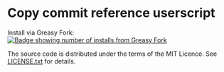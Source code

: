 # Copy commit reference userscript

Install via Greasy Fork: [![Badge showing number of installs from Greasy Fork][GreasyForkInstallsBadge]][GreasyFork]

The source code is distributed under the terms of the MIT Licence.
See [LICENSE.txt](LICENSE.txt) for details.

[GreasyForkInstallsBadge]: https://img.shields.io/badge/dynamic/json?style=flat&color=670000&label=Greasy%20Fork&query=total_installs&suffix=%20installs&url=https%3A%2F%2Fgreasyfork.org%2Fscripts%2F473195.json
[GreasyFork]: https://greasyfork.org/en/scripts/473195-git-copy-commit-reference
